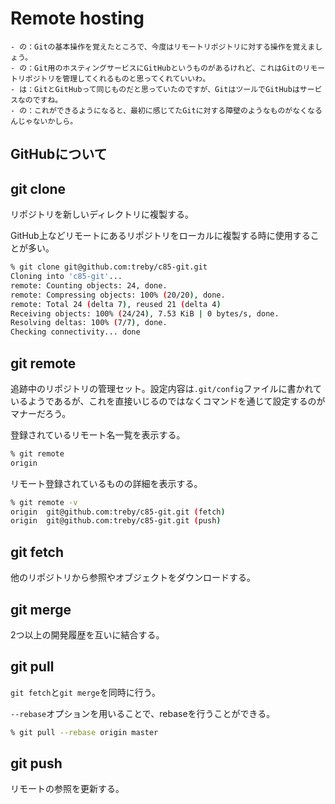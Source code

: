 Remote hosting
======
```
- の：Gitの基本操作を覚えたところで、今度はリモートリポジトリに対する操作を覚えましょう。
- の：Git用のホスティングサービスにGitHubというものがあるけれど、これはGitのリモートリポジトリを管理してくれるものと思ってくれていいわ。
- は：GitとGitHubって同じものだと思っていたのですが、GitはツールでGitHubはサービスなのですね。
- の：これができるようになると、最初に感じてたGitに対する障壁のようなものがなくなるんじゃないかしら。
```

## GitHubについて

## git clone
リポジトリを新しいディレクトリに複製する。

GitHub上などリモートにあるリポジトリをローカルに複製する時に使用することが多い。

```bash
% git clone git@github.com:treby/c85-git.git
Cloning into 'c85-git'...
remote: Counting objects: 24, done.
remote: Compressing objects: 100% (20/20), done.
remote: Total 24 (delta 7), reused 21 (delta 4)
Receiving objects: 100% (24/24), 7.53 KiB | 0 bytes/s, done.
Resolving deltas: 100% (7/7), done.
Checking connectivity... done
```

## git remote
追跡中のリポジトリの管理セット。設定内容は`.git/config`ファイルに書かれているようであるが、これを直接いじるのではなくコマンドを通じて設定するのがマナーだろう。

登録されているリモート名一覧を表示する。
```bash
% git remote
origin
```

リモート登録されているものの詳細を表示する。
```bash
% git remote -v
origin  git@github.com:treby/c85-git.git (fetch)
origin  git@github.com:treby/c85-git.git (push)
```

## git fetch
他のリポジトリから参照やオブジェクトをダウンロードする。

## git merge
2つ以上の開発履歴を互いに結合する。

## git pull
`git fetch`と`git merge`を同時に行う。

`--rebase`オプションを用いることで、rebaseを行うことができる。

```bash
% git pull --rebase origin master
```

## git push
リモートの参照を更新する。
